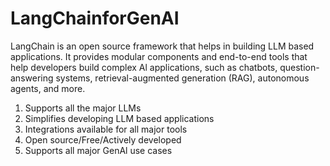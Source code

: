 # LangChainforGenAI
LangChain is an open source framework that helps in building LLM based applications. It provides modular components and end-to-end tools that help developers build complex Al applications, such as chatbots, question-answering systems, retrieval-augmented generation (RAG), autonomous agents, and more.


1. Supports all the major LLMs
2. Simplifies developing LLM based applications
3. Integrations available for all major tools
4. Open source/Free/Actively developed
5. Supports all major GenAl use cases
